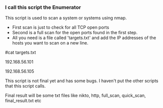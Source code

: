 ### I call this script the Enumerator

This script is used to scan a system or systems using nmap.
- First scan is just to check for all TCP open ports
- Second is a full scan for the open ports found in the first step.
- All you need is a file called 'targets.txt' and add the IP addresses of the hosts you want to scan on a new line.

#cat targets.txt

192.168.56.101

192.168.56.105

This script is not final yet and has some bugs. I haven't put the other scripts that this script calls.

Final result will be some txt files like nikto, http, full_scan, quick_scan, final_result.txt etc
